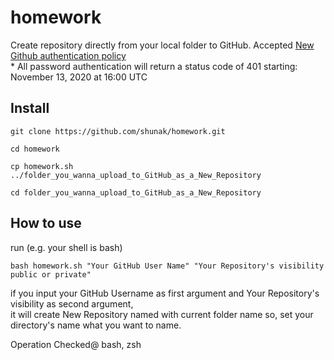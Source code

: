 # homework
Create repository directly from your local folder to GitHub.
Accepted [New Github authentication policy](https://developer.github.com/changes/2020-02-14-deprecating-password-auth/)<br>
\* All password authentication will return a status code of 401 starting: November 13, 2020 at 16:00 UTC <br>

## Install
```
git clone https://github.com/shunak/homework.git
```
```
cd homework
```
```
cp homework.sh ../folder_you_wanna_upload_to_GitHub_as_a_New_Repository
```
```
cd folder_you_wanna_upload_to_GitHub_as_a_New_Repository
```
## How to use
run (e.g. your shell is bash)
```
bash homework.sh "Your GitHub User Name" "Your Repository's visibility public or private"
```
if you input your GitHub Username as first argument and Your Repository's visibility as second argument,<br>
it will create New Repository named with current folder name so, set your directory's name what you want to name. <br>

Operation Checked@ bash, zsh




